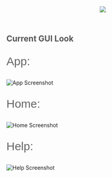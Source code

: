 <header>
  <img src="https://media.discordapp.net/attachments/735810937348423730/1116740681667461221/logo.png?width=810&height=405">
</header>
  <h2 style="color: #555;">Current GUI Look</h2>

  <p style="font-family: Helevetica, sans-serif; font-size: 30px; color: #666;">App:</p>
  <img src="https://github.com/Patcholie/Analisis-Web/assets/116463487/e7062c58-f616-4f08-aae5-ab8579f57d76" alt="App Screenshot">


  <p style="font-family: Helevetica, sans-serif; font-size: 30px; color: #666;">Home:</p>
  <img src="https://github.com/Patcholie/Analisis-Web/assets/116463487/3d831bfe-79f1-4091-ab21-4a6fca9a0216" alt="Home Screenshot">

  <p style="font-family: Helevetica, sans-serif; font-size: 30px; color: #666;">Help:</p>
  <img src="https://github.com/Patcholie/Analisis-Web/assets/116463487/fefe1b0e-b24a-4ce3-8393-3176f07f6329" alt="Help Screenshot">
